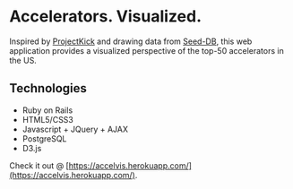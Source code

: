 # Accelerators. Visualized.

Inspired by [ProjectKick](http://projectkick.us) and drawing data from [Seed-DB](http://www.seed-db.com/),
this web application provides a visualized perspective of the top-50 accelerators in the US.

## Technologies
* Ruby on Rails
* HTML5/CSS3
* Javascript + JQuery + AJAX
* PostgreSQL
* D3.js

Check it out @ [https://accelvis.herokuapp.com/](https://accelvis.herokuapp.com/).
